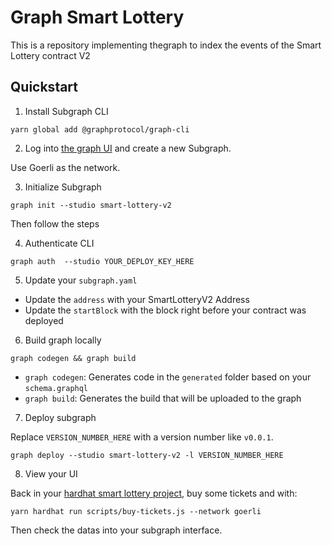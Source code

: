 # Graph Smart Lottery

This is a repository implementing thegraph to index the events of the Smart Lottery contract V2

## Quickstart

1. Install Subgraph CLI

```
yarn global add @graphprotocol/graph-cli
```

2. Log into [the graph UI](https://thegraph.com/studio/subgraph) and create a new Subgraph.

Use Goerli as the network.

3. Initialize Subgraph

```
graph init --studio smart-lottery-v2
```

Then follow the steps

4. Authenticate CLI

```
graph auth  --studio YOUR_DEPLOY_KEY_HERE
```

5. Update your `subgraph.yaml`

- Update the `address` with your SmartLotteryV2 Address
- Update the `startBlock` with the block right before your contract was deployed

6. Build graph locally

```
graph codegen && graph build
```

- `graph codegen`: Generates code in the `generated` folder based on your `schema.graphql`
- `graph build`: Generates the build that will be uploaded to the graph

7. Deploy subgraph

Replace `VERSION_NUMBER_HERE` with a version number like `v0.0.1`.

```
graph deploy --studio smart-lottery-v2 -l VERSION_NUMBER_HERE
```

8. View your UI

Back in your [hardhat smart lottery project](https://github.com/jrchain/smart-lottery), buy some tickets and with:

```
yarn hardhat run scripts/buy-tickets.js --network goerli
```

Then check the datas into your subgraph interface.
